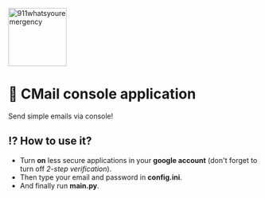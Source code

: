 [<img alt="911whatsyouremergency" src="https://github.com/911whatsyouremergency.png" width="117">](https://github.com/911whatsyouremergency)
# :email: **CMail** console application
Send simple emails via console!
## :interrobang: How to use it?
- Turn **on** less secure applications in your **google account** (don't forget to turn off *2-step verification*).
- Then type your email and password in **config.ini**.
- And finally run **main.py**.
